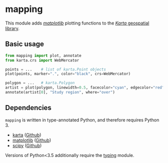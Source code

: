 # mapping

This module adds [*matplotlib*](https://github.com/matplotlib/matplotlib)
plotting functions to the [*Karta* geospatial library](https://github.com/fortyninemaps/karta).

## Basic usage

```python
from mapping import plot, annotate
from karta.crs import WebMercator

points = ...    # list of karta.Point objects
plot(points, marker=".", color="black", crs=WebMercator)

polygon = ...   # karta.Polygon
artist = plot(polygon, linewidth=0.5, facecolor="cyan", edgecolor="red", crs=WebMercator)
annotate(artist[0], "Study region", where="over")
```

## Dependencies

`mapping` is written in type-annotated Python, and therefore requires Python 3.

- [karta](http://www.fortyninemaps.com/karta.html) ([Github](https://github.com/njwilson23/karta))
- [matplotlib](http://www.matplotlib.org) ([Github](https://github.com/matplotlib/matplotlib))
- [scipy](http://www.scipy.org/scipylib/index.html) ([Github](https://github.com/scipy/scipy))

Versions of Python<3.5 additionally require the [typing](https://pypi.python.org/pypi/typing/) module.
